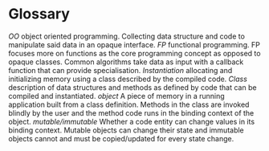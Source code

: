 # Glossary

*OO* object oriented programming. Collecting data structure and code to manipulate said data in an opaque interface.
*FP* functional programming. FP focuses more on functions as the core programming concept as opposed to opaque classes. Common algorithms take data as input with a callback function that can provide specialisation.
*Instantiation* allocating and initializing memory using a class described by the compiled code.
*Class* description of data structures and methods as defined by code that can be compiled and instantiated.
*object* A piece of memory in a running application built from a class definition. Methods in the class are invoked blindly by the user and the method code runs in the binding context of the object.
*mutable/immutable* Whether a code entity can change values in its binding context. Mutable objects can change their state and immutable objects cannot and must be copied/updated for every state change.

